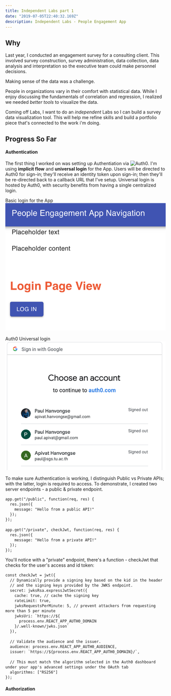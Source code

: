 ```yaml
---
title: Independent Labs part 1
date: "2019-07-05T22:40:32.169Z"
description: Independent Labs - People Engagement App
---
```


## Why

Last year, I conducted an engagement survey for a consulting client. This involved survey construction, survey administration, data collection, data analysis and interpretation so the executive team could make personnel decisions.

Making sense of the data was a challenge.

People in organizations vary in their comfort with statistical data. While I enjoy discussing the fundamentals of correlation and regression, I realized we needed _better tools_ to visualize the data.

Coming off Labs, I want to do an _independent_ Labs so I can build a survey data visualization tool. This will help me refine skills and build a portfolio piece that's connected to the work i'm doing.

## Progress So Far

#### Authentication

The first thing I worked on was setting up Authentiation via ![Auth0](https://auth0.com/). I'm using **implicit flow** and **universal login** for the App. Users will be directed to Auth0 for sign-in; they'll receive an identity token upon sign-in; then they'll be re-directed back to a callback URL that I've setup. Universal login is hosted by Auth0, with security benefits from having a single centralized login.

Basic login for the App
![Basic Login](./temp-login.png)

Auth0 Universal login
![Universal Login](./universal-log.png)

To make sure Authentication is working, I distinguish Public vs Private APIs; with the latter, login is required to access. To demonstrate, I created two server endpoints - a public & private endpoint.

```
app.get("/public", function(req, res) {
  res.json({
    message: "Hello from a public API!"
  });
});

app.get("/private", checkJwt, function(req, res) {
  res.json({
    message: "Hello from a private API!"
  });
});

```

You'll notice with a "private" endpoint, there's a function - checkJwt that checks for the user's access and id token:

```
const checkJwt = jwt({
  // Dynamically provide a signing key based on the kid in the header
  // and the signing keys provided by the JWKS endpoint.
  secret: jwksRsa.expressJwtSecret({
    cache: true, // cache the signing key
    rateLimit: true,
    jwksRequestsPerMinute: 5, // prevent attackers from requesting more than 5 per minute
    jwksUri: `https://${
      process.env.REACT_APP_AUTH0_DOMAIN
    }/.well-known/jwks.json`
  }),

  // Validate the audience and the issuer.
  audience: process.env.REACT_APP_AUTH0_AUDIENCE,
  issuer: `https://${process.env.REACT_APP_AUTH0_DOMAIN}/`,

  // This must match the algorithm selected in the Auth0 dashboard under your app's advanced settings under the OAuth tab
  algorithms: ["RS256"]
});
```

#### Authorization
